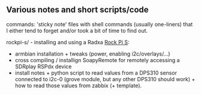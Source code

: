 ## Various notes and short scripts/code

commands: 'sticky note' files with shell commands (usually one-liners) that I either tend to forget and/or took a bit of time to find out.

rockpi-s/ - installing and using a Radxa [Rock Pi S](https://wiki.radxa.com/RockpiS):

- armbian installation + tweaks (power, enabling i2c/overlays/...)
- cross compiling / installign SoapyRemote for remotely accessing a SDRplay RSPdx device
- install notes + python script to read values from a DPS310 sensor connected to i2c-0 (grove module, but any other DPS310 should work) + how to read those values from zabbix (+ template).


